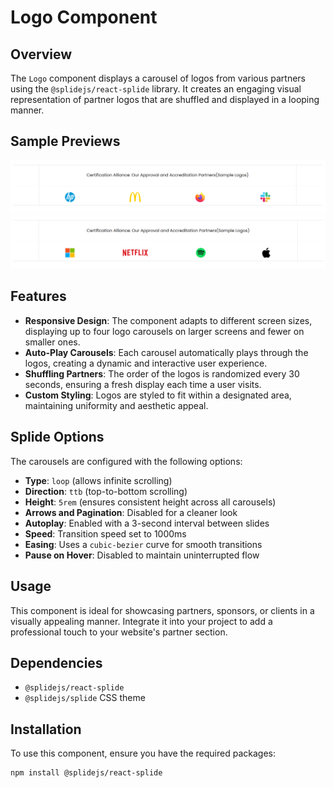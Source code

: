 # Logo Component

## Overview

The `Logo` component displays a carousel of logos from various partners using the `@splidejs/react-splide` library. It creates an engaging visual representation of partner logos that are shuffled and displayed in a looping manner.

## Sample Previews

![Sample Preview 1](https://github.com/AroshaRavishan/Vertical-Logo-slider-React-Next/blob/main/sample%20preview%20image.png)
![Sample Preview 2](https://github.com/AroshaRavishan/Vertical-Logo-slider-React-Next/blob/main/sample%20preview.png)


## Features

- **Responsive Design**: The component adapts to different screen sizes, displaying up to four logo carousels on larger screens and fewer on smaller ones.
- **Auto-Play Carousels**: Each carousel automatically plays through the logos, creating a dynamic and interactive user experience.
- **Shuffling Partners**: The order of the logos is randomized every 30 seconds, ensuring a fresh display each time a user visits.
- **Custom Styling**: Logos are styled to fit within a designated area, maintaining uniformity and aesthetic appeal.

## Splide Options

The carousels are configured with the following options:

- **Type**: `loop` (allows infinite scrolling)
- **Direction**: `ttb` (top-to-bottom scrolling)
- **Height**: `5rem` (ensures consistent height across all carousels)
- **Arrows and Pagination**: Disabled for a cleaner look
- **Autoplay**: Enabled with a 3-second interval between slides
- **Speed**: Transition speed set to 1000ms
- **Easing**: Uses a `cubic-bezier` curve for smooth transitions
- **Pause on Hover**: Disabled to maintain uninterrupted flow

## Usage

This component is ideal for showcasing partners, sponsors, or clients in a visually appealing manner. Integrate it into your project to add a professional touch to your website's partner section.

## Dependencies

- `@splidejs/react-splide`
- `@splidejs/splide` CSS theme

## Installation

To use this component, ensure you have the required packages:

```bash
npm install @splidejs/react-splide
